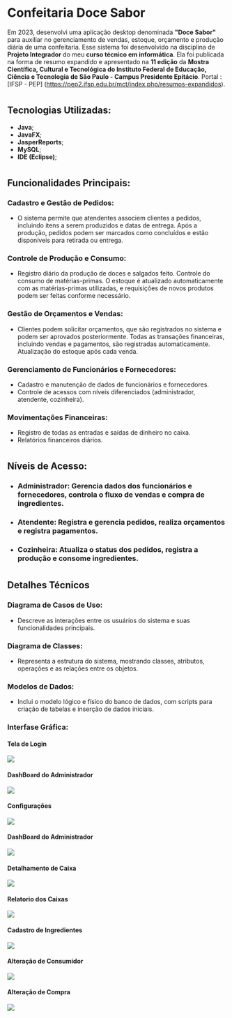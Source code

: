 # **Confeitaria Doce Sabor**

Em 2023, desenvolvi uma aplicação desktop denominada **"Doce Sabor"** para auxiliar no gerenciamento de vendas, estoque, orçamento e produção diária de uma confeitaria. Esse sistema foi desenvolvido na disciplina de **Projeto Integrador** do meu **curso técnico em informática**. Ela foi publicada na forma de resumo expandido e apresentado na **11 edição** da **Mostra Científica, Cultural e Tecnológica do Instituto Federal de Educação, Ciência e Tecnologia de São Paulo - Campus Presidente Epitácio**. Portal : [IFSP - PEP] (https://pep2.ifsp.edu.br/mct/index.php/resumos-expandidos).

#

## Tecnologias Utilizadas: 
- **Java**;
- **JavaFX**;
- **JasperReports**;
- **MySQL**;
-  **IDE (Eclipse)**;

#

## Funcionalidades Principais:

### Cadastro e Gestão de Pedidos:
- O sistema permite que atendentes associem clientes a pedidos, incluindo itens a serem produzidos e datas de entrega. Após a produção, pedidos podem ser marcados como concluídos e estão disponíveis para retirada ou entrega.

### Controle de Produção e Consumo:
- Registro diário da produção de doces e salgados feito. Controle do consumo de matérias-primas. O estoque é atualizado automaticamente com as matérias-primas utilizadas, e requisições de novos produtos podem ser feitas conforme necessário.

### Gestão de Orçamentos e Vendas:
- Clientes podem solicitar orçamentos, que são registrados no sistema e podem ser aprovados posteriormente. Todas as transações financeiras, incluindo vendas e pagamentos, são registradas automaticamente. Atualização do estoque após cada venda.

### Gerenciamento de Funcionários e Fornecedores:
- Cadastro e manutenção de dados de funcionários e fornecedores.
- Controle de acessos com níveis diferenciados (administrador, atendente, cozinheira).

### Movimentações Financeiras:
- Registro de todas as entradas e saídas de dinheiro no caixa.
- Relatórios financeiros diários.

#

## Níveis de Acesso:

- ### Administrador: Gerencia dados dos funcionários e fornecedores, controla o fluxo de vendas e compra de ingredientes.
- ### Atendente: Registra e gerencia pedidos, realiza orçamentos e registra pagamentos.
- ### Cozinheira: Atualiza o status dos pedidos, registra a produção e consome ingredientes.

#

## Detalhes Técnicos

### Diagrama de Casos de Uso: 
- Descreve as interações entre os usuários do sistema e suas funcionalidades principais.

### Diagrama de Classes: 
- Representa a estrutura do sistema, mostrando classes, atributos, operações e as relações entre os objetos.
  
### Modelos de Dados: 
- Inclui o modelo lógico e físico do banco de dados, com scripts para criação de tabelas e inserção de dados iniciais.

### Interfase Gráfica:

#### Tela de Login
<img src="TelaLogin.png">

#### DashBoard do Administrador
<img src="TelaPrincipalAdm.png">

#### Configurações
<img src="TelaConfiguracoes.png">

#### DashBoard do Administrador
<img src="TelaPrincipalAdm.png">

#### Detalhamento de Caixa
<img src="TelaDetalhamentoCaixa.png">

#### Relatorio dos Caixas
<img src="TelaVisualizacaoCaixas.PNG">

#### Cadastro de Ingredientes
<img src="TelaCadastroIngrediente.png">

#### Alteração de Consumidor
<img src="TelaAlteracaoConsumidor.PNG">

#### Alteração de Compra
<img src="TelaAlteracaoCompra.PNG">
